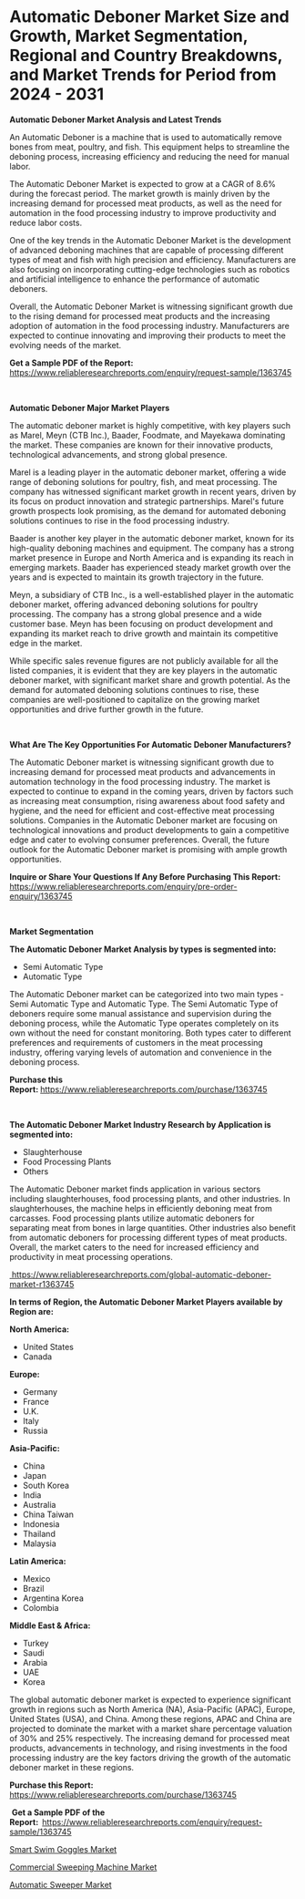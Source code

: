 <p><h1>Automatic Deboner Market Size and Growth, Market Segmentation, Regional and Country Breakdowns, and Market Trends for Period from 2024 -  2031</h1></p><p><strong>Automatic Deboner Market Analysis and Latest Trends</strong></p>
<p><p>An Automatic Deboner is a machine that is used to automatically remove bones from meat, poultry, and fish. This equipment helps to streamline the deboning process, increasing efficiency and reducing the need for manual labor.</p><p>The Automatic Deboner Market is expected to grow at a CAGR of 8.6% during the forecast period. The market growth is mainly driven by the increasing demand for processed meat products, as well as the need for automation in the food processing industry to improve productivity and reduce labor costs.</p><p>One of the key trends in the Automatic Deboner Market is the development of advanced deboning machines that are capable of processing different types of meat and fish with high precision and efficiency. Manufacturers are also focusing on incorporating cutting-edge technologies such as robotics and artificial intelligence to enhance the performance of automatic deboners.</p><p>Overall, the Automatic Deboner Market is witnessing significant growth due to the rising demand for processed meat products and the increasing adoption of automation in the food processing industry. Manufacturers are expected to continue innovating and improving their products to meet the evolving needs of the market.</p></p>
<p><strong>Get a Sample PDF of the Report:&nbsp;</strong> <a href="https://www.reliableresearchreports.com/enquiry/request-sample/1363745">https://www.reliableresearchreports.com/enquiry/request-sample/1363745</a></p>
<p>&nbsp;</p>
<p><strong>Automatic Deboner Major Market Players</strong></p>
<p><p>The automatic deboner market is highly competitive, with key players such as Marel, Meyn (CTB Inc.), Baader, Foodmate, and Mayekawa dominating the market. These companies are known for their innovative products, technological advancements, and strong global presence.</p><p>Marel is a leading player in the automatic deboner market, offering a wide range of deboning solutions for poultry, fish, and meat processing. The company has witnessed significant market growth in recent years, driven by its focus on product innovation and strategic partnerships. Marel's future growth prospects look promising, as the demand for automated deboning solutions continues to rise in the food processing industry.</p><p>Baader is another key player in the automatic deboner market, known for its high-quality deboning machines and equipment. The company has a strong market presence in Europe and North America and is expanding its reach in emerging markets. Baader has experienced steady market growth over the years and is expected to maintain its growth trajectory in the future.</p><p>Meyn, a subsidiary of CTB Inc., is a well-established player in the automatic deboner market, offering advanced deboning solutions for poultry processing. The company has a strong global presence and a wide customer base. Meyn has been focusing on product development and expanding its market reach to drive growth and maintain its competitive edge in the market.</p><p>While specific sales revenue figures are not publicly available for all the listed companies, it is evident that they are key players in the automatic deboner market, with significant market share and growth potential. As the demand for automated deboning solutions continues to rise, these companies are well-positioned to capitalize on the growing market opportunities and drive further growth in the future.</p></p>
<p>&nbsp;</p>
<p><strong>What Are The Key Opportunities For Automatic Deboner Manufacturers?</strong></p>
<p><p>The Automatic Deboner market is witnessing significant growth due to increasing demand for processed meat products and advancements in automation technology in the food processing industry. The market is expected to continue to expand in the coming years, driven by factors such as increasing meat consumption, rising awareness about food safety and hygiene, and the need for efficient and cost-effective meat processing solutions. Companies in the Automatic Deboner market are focusing on technological innovations and product developments to gain a competitive edge and cater to evolving consumer preferences. Overall, the future outlook for the Automatic Deboner market is promising with ample growth opportunities.</p></p>
<p><strong>Inquire or Share Your Questions If Any Before Purchasing This Report:</strong> <a href="https://www.reliableresearchreports.com/enquiry/pre-order-enquiry/1363745">https://www.reliableresearchreports.com/enquiry/pre-order-enquiry/1363745</a></p>
<p>&nbsp;</p>
<p><strong>Market Segmentation</strong></p>
<p><strong>The Automatic Deboner Market Analysis by types is segmented into:</strong></p>
<p><ul><li>Semi Automatic Type</li><li>Automatic Type</li></ul></p>
<p><p>The Automatic Deboner market can be categorized into two main types - Semi Automatic Type and Automatic Type. The Semi Automatic Type of deboners require some manual assistance and supervision during the deboning process, while the Automatic Type operates completely on its own without the need for constant monitoring. Both types cater to different preferences and requirements of customers in the meat processing industry, offering varying levels of automation and convenience in the deboning process.</p></p>
<p><strong>Purchase this Report:&nbsp;</strong><a href="https://www.reliableresearchreports.com/purchase/1363745">https://www.reliableresearchreports.com/purchase/1363745</a></p>
<p>&nbsp;</p>
<p><strong>The Automatic Deboner Market Industry Research by Application is segmented into:</strong></p>
<p><ul><li>Slaughterhouse</li><li>Food Processing Plants</li><li>Others</li></ul></p>
<p><p>The Automatic Deboner market finds application in various sectors including slaughterhouses, food processing plants, and other industries. In slaughterhouses, the machine helps in efficiently deboning meat from carcasses. Food processing plants utilize automatic deboners for separating meat from bones in large quantities. Other industries also benefit from automatic deboners for processing different types of meat products. Overall, the market caters to the need for increased efficiency and productivity in meat processing operations.</p></p>
<p><a href="https://www.reliableresearchreports.com/global-automatic-deboner-market-r1363745">&nbsp;https://www.reliableresearchreports.com/global-automatic-deboner-market-r1363745</a></p>
<p><strong>In terms of Region, the Automatic Deboner Market Players available by Region are:</strong></p>
<p>
    <p> <strong> North America: </strong>
        <ul>
            <li>United States</li>
            <li>Canada</li>
        </ul>
        </p> 
    <p> <strong> Europe: </strong>
        <ul>
            <li>Germany</li>
            <li>France</li>
            <li>U.K.</li>
            <li>Italy</li>
            <li>Russia</li>
        </ul>
        </p> 
    <p> <strong> Asia-Pacific: </strong>
        <ul>
            <li>China</li>
            <li>Japan</li>
            <li>South Korea</li>
            <li>India</li>
            <li>Australia</li>
            <li>China Taiwan</li>
            <li>Indonesia</li>
            <li>Thailand</li>
            <li>Malaysia</li>
        </ul>
        </p> 
    <p> <strong> Latin America: </strong>
        <ul>
            <li>Mexico</li>
            <li>Brazil</li>
            <li>Argentina Korea</li>
            <li>Colombia</li>
        </ul>
        </p> 
    <p> <strong> Middle East & Africa: </strong>
        <ul>
            <li>Turkey</li>
            <li>Saudi</li>
            <li>Arabia</li>
            <li>UAE</li>
            <li>Korea</li>
        </ul>
    </p>
    </p>
<p><p>The global automatic deboner market is expected to experience significant growth in regions such as North America (NA), Asia-Pacific (APAC), Europe, United States (USA), and China. Among these regions, APAC and China are projected to dominate the market with a market share percentage valuation of 30% and 25% respectively. The increasing demand for processed meat products, advancements in technology, and rising investments in the food processing industry are the key factors driving the growth of the automatic deboner market in these regions.</p></p>
<p><strong>Purchase this Report: </strong><a href="https://www.reliableresearchreports.com/purchase/1363745">https://www.reliableresearchreports.com/purchase/1363745</a></p>
<p>&nbsp;<strong>Get a Sample PDF of the Report:&nbsp;&nbsp;</strong><a href="https://www.reliableresearchreports.com/enquiry/request-sample/1363745">https://www.reliableresearchreports.com/enquiry/request-sample/1363745</a></p>
<p><strong></strong></p>
<p><p><a href="https://www.linkedin.com/pulse/smart-swim-goggles-market-insight-trends-growth-forecasted-aseke?trackingId=TntcgslKpwrcJFibap2pxg%3D%3D">Smart Swim Goggles Market</a></p><p><a href="https://www.linkedin.com/pulse/commercial-sweeping-machine-market-competitive-analysis-trends-bcqbe?trackingId=V1v%2BBHq0foGAWswbOzQgww%3D%3D">Commercial Sweeping Machine Market</a></p><p><a href="https://www.linkedin.com/pulse/automatic-sweeper-market-trends-forecast-competitive-analysis-x0wse?trackingId=8HsGn9RPWl%2Fp2pUqjPrRaQ%3D%3D">Automatic Sweeper Market</a></p></p>